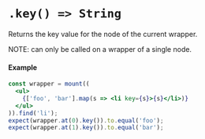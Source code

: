 # `.key() => String`

Returns the key value for the node of the current wrapper.

NOTE: can only be called on a wrapper of a single node.

#### Example


```jsx
const wrapper = mount((
  <ul>
    {['foo', 'bar'].map(s => <li key={s}>{s}</li>)}
  </ul>
)).find('li');
expect(wrapper.at(0).key()).to.equal('foo');
expect(wrapper.at(1).key()).to.equal('bar');
```
